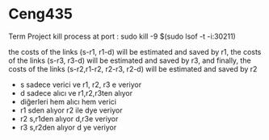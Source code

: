 # Ceng435
Term Project
kill process at port : sudo kill -9 $(sudo lsof -t -i:30211)


the costs of the links (s-r1, r1-d) will be estimated and saved by r1,  the costs of the links (s-r3, r3-d) will be estimated and saved by r3, and finally, the costs of the links (s-r2,r1-r2, r2-r3, r2-d) will be estimated and saved by r2

* s sadece verici ve r1, r2, r3 e veriyor
* d sadece alıcı ve r1,r2,r3ten alıyor
* diğerleri hem alıcı hem verici
* r1 sden alıyor r2 ile dye veriyor
* r2 s,r1den alıyor d,r3e veriyor
* r3 s,r2den alıyor d ye veriyor
